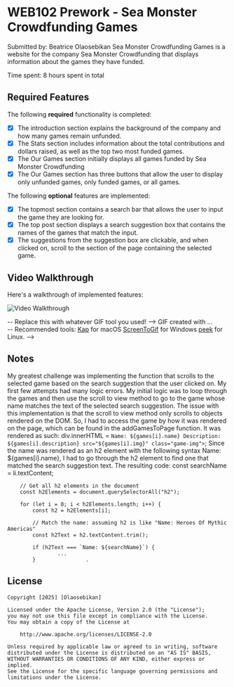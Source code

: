 # WEB102 Prework - Sea Monster Crowdfunding Games

Submitted by: Beatrice Olaosebikan
Sea Monster Crowdfunding Games is a website for the company Sea Monster Crowdfunding that displays information about the games they have funded.

Time spent: 8 hours spent in total

## Required Features

The following **required** functionality is completed:

* [x] The introduction section explains the background of the company and how many games remain unfunded.
* [x] The Stats section includes information about the total contributions and dollars raised, as well as the top two most funded games.
* [x] The Our Games section initially displays all games funded by Sea Monster Crowdfunding
* [x] The Our Games section has three buttons that allow the user to display only unfunded games, only funded games, or all games.

The following **optional** features are implemented:

* [x] The topmost section contains a search bar that allows the user to input the game they are looking for.
* [x] The top post section displays a search suggestion box that contains the names of the games that match the input.
* [x] The suggestions from the suggestion box are clickable, and when clicked on, scroll to the section of the page containing the selected game. 

## Video Walkthrough

Here's a walkthrough of implemented features:

<img src='walkthrough.gif' title='Video Walkthrough' width='' alt='Video Walkthrough' />

-- Replace this with whatever GIF tool you used! -->
GIF created with ...  
-- Recommended tools:
[Kap](https://getkap.co/) for macOS
[ScreenToGif](https://www.screentogif.com/) for Windows
[peek](https://github.com/phw/peek) for Linux. -->

## Notes

My greatest challenge was implementing the function that scrolls to the selected game based on the search suggestion that the user clicked on.
My first few attempts had many logic errors. My initial logic was to loop through the games and then use the scroll to view method to go to the game
whose name matches the text of the selected search suggestion. The issue with this implementation is that the scroll to view method only scrolls to objects
rendered on the DOM. So, I had to access the game by how it was rendered on the page, which can be found in the addGamesToPage function. It was rendered as
such:
 div.innerHTML = `
                        Name: ${games[i].name}
                        Description: ${games[i].description}
                        src="${games[i].img}" class="game-img">
                        `;
Since the name was rendered as an h2 element with the following syntax Name: ${games[i].name}, I had to go through the h2 element to find one that matched the
search suggestion text. The resulting code: 
            const searchName = li.textContent;

        // Get all h2 elements in the document
        const h2Elements = document.querySelectorAll("h2");

        for (let i = 0; i < h2Elements.length; i++) {
            const h2 = h2Elements[i];

            // Match the name: assuming h2 is like "Name: Heroes Of Mythic Americas"
            const h2Text = h2.textContent.trim();

            if (h2Text === `Name: ${searchName}`) {
                    ...
            }                .


## License

    Copyright [2025] [Olaosebikan]

    Licensed under the Apache License, Version 2.0 (the "License");
    you may not use this file except in compliance with the License.
    You may obtain a copy of the License at

        http://www.apache.org/licenses/LICENSE-2.0

    Unless required by applicable law or agreed to in writing, software
    distributed under the License is distributed on an "AS IS" BASIS,
    WITHOUT WARRANTIES OR CONDITIONS OF ANY KIND, either express or implied.
    See the License for the specific language governing permissions and
    limitations under the License.
